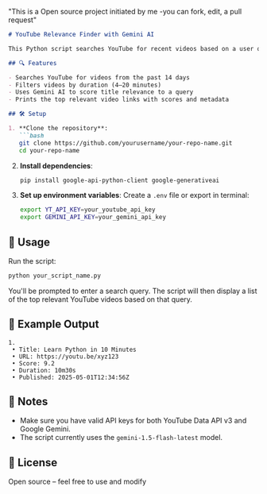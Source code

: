 "This is a Open source project initiated by me -you can fork, edit, a pull request" 

````markdown
# YouTube Relevance Finder with Gemini AI

This Python script searches YouTube for recent videos based on a user query and ranks them by relevance using Google's Gemini AI model. It filters results by duration and recency, scores video titles for relevance, and returns the top-ranked videos.

## 🔍 Features

- Searches YouTube for videos from the past 14 days
- Filters videos by duration (4–20 minutes)
- Uses Gemini AI to score title relevance to a query
- Prints the top relevant video links with scores and metadata

## 🛠️ Setup

1. **Clone the repository**:
   ```bash
   git clone https://github.com/yourusername/your-repo-name.git
   cd your-repo-name
````

2. **Install dependencies**:

   ```bash
   pip install google-api-python-client google-generativeai
   ```

3. **Set up environment variables**:
   Create a `.env` file or export in terminal:

   ```bash
   export YT_API_KEY=your_youtube_api_key
   export GEMINI_API_KEY=your_gemini_api_key
   ```

## 🚀 Usage

Run the script:

```bash
python your_script_name.py
```

You'll be prompted to enter a search query. The script will then display a list of the top relevant YouTube videos based on that query.

## 📄 Example Output

```
1. 
 • Title: Learn Python in 10 Minutes
 • URL: https://youtu.be/xyz123
 • Score: 9.2
 • Duration: 10m30s
 • Published: 2025-05-01T12:34:56Z
```

## 📌 Notes

* Make sure you have valid API keys for both YouTube Data API v3 and Google Gemini.
* The script currently uses the `gemini-1.5-flash-latest` model.

## 📃 License

Open source – feel free to use and modify
